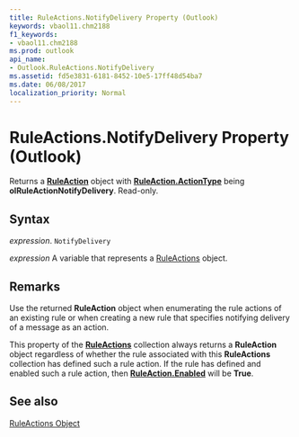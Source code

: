```yaml
---
title: RuleActions.NotifyDelivery Property (Outlook)
keywords: vbaol11.chm2188
f1_keywords:
- vbaol11.chm2188
ms.prod: outlook
api_name:
- Outlook.RuleActions.NotifyDelivery
ms.assetid: fd5e3831-6181-8452-10e5-17ff48d54ba7
ms.date: 06/08/2017
localization_priority: Normal
---
```



# RuleActions.NotifyDelivery Property (Outlook)

Returns a  **[RuleAction](Outlook.RuleAction.md)** object with **[RuleAction.ActionType](Outlook.RuleAction.ActionType.md)** being **olRuleActionNotifyDelivery**. Read-only.


## Syntax

_expression_. `NotifyDelivery`

_expression_ A variable that represents a [RuleActions](./Outlook.RuleActions.md) object.


## Remarks

Use the returned  **RuleAction** object when enumerating the rule actions of an existing rule or when creating a new rule that specifies notifying delivery of a message as an action.

This property of the  **[RuleActions](Outlook.RuleActions.md)** collection always returns a **RuleAction** object regardless of whether the rule associated with this **RuleActions** collection has defined such a rule action. If the rule has defined and enabled such a rule action, then **[RuleAction.Enabled](Outlook.MoveOrCopyRuleAction.Enabled.md)** will be **True**.


## See also


[RuleActions Object](Outlook.RuleActions.md)

